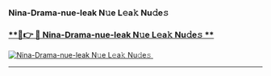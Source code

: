 ### Nina-Drama-nue-leak N𝚞e L𝚎a𝚔 Nu𝚍e𝚜   

### [ **🔗👉 🔴 Nina-Drama-nue-leak N𝚞e L𝚎a𝚔 Nu𝚍e𝚜 **](https://taap.it/xNRuk4)  

[![Nina-Drama-nue-leak N𝚞e L𝚎a𝚔 Nu𝚍e𝚜 ](https://i.imgur.com/0qMVB7G.gif)](https://taap.it/xNRuk4)  

___  
